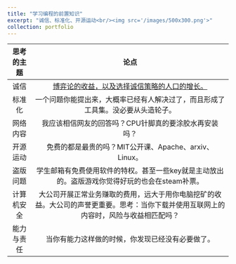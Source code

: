 ```yaml
---
title: "学习编程的前置知识"
excerpt: "诚信、标准化、开源运动<br/><img src='/images/500x300.png'>"
collection: portfolio
---
```


|       思考的主题        |                                   论点                                   |
|:------------------:|:----------------------------------------------------------------------:|
|         诚信         | [博弈论的收益，以及选择诚信策略的人口的增长。](https://www.bilibili.com/video/BV19T4m1U7qX/) | 
|        标准化         |                    一个问题你能提出来，大概率已经有人解决过了，而且形成了工具集。没必要从头造轮子。                     | 
|        网络内容        |                      我应该相信网友的回答吗？CPU针脚真的要涂胶水再安装吗？                      |
|        开源运动        |                  免费的都是最贵的吗？MIT公开课、Apache、arxiv、Linux。                  |
|        盗版问题        |          学生邮箱有免费使用软件的特权。甚至一些key就是主动放出的。盗版游戏你觉得好玩的也会在steam补票。           |
|       计算机安全        | 大公司开展正常业务赚取的费用，远大于用你电脑挖矿的收益。大公司的声誉更重要。思考：当你下载并使用互联网上的内容时，风险与收益相匹配吗？|
|       能力与责任        |                        当你有能力这样做的时候，你发现已经没有必要做了。                        |
